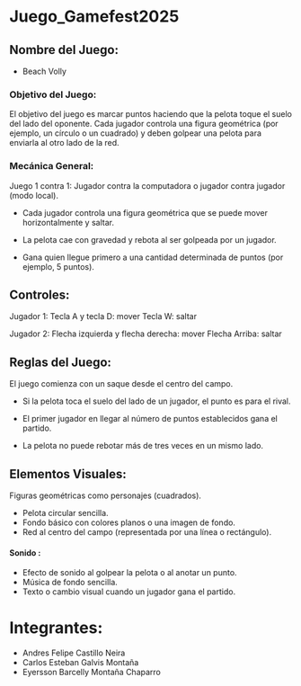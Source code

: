 # Juego_Gamefest2025
## Nombre del Juego:
 - Beach Volly
### Objetivo del Juego:
El objetivo del juego es marcar puntos haciendo que la pelota toque el suelo del lado del oponente. Cada jugador controla una figura geométrica (por ejemplo, un círculo o un cuadrado) y deben golpear una pelota para enviarla al otro lado de la red.

### Mecánica General:
Juego 1 contra 1: Jugador contra la computadora o jugador contra jugador (modo local).


- Cada jugador controla una figura geométrica que se puede mover horizontalmente y saltar.


- La pelota cae con gravedad y rebota al ser golpeada por un jugador.


- Gana quien llegue primero a una cantidad determinada de puntos (por ejemplo, 5 puntos).



## Controles:
Jugador 1:
Tecla A y tecla D: mover
Tecla W: saltar

Jugador 2:
Flecha izquierda y flecha derecha: mover
Flecha Arriba: saltar



## Reglas del Juego:
El juego comienza con un saque desde el centro del campo.


- Si la pelota toca el suelo del lado de un jugador, el punto es para el rival.


- El primer jugador en llegar al número de puntos establecidos gana el partido.


- La pelota no puede rebotar más de tres veces en un mismo lado.



## Elementos Visuales:
Figuras geométricas como personajes (cuadrados).


- Pelota circular sencilla.
- Fondo básico con colores planos o una imagen de fondo.
- Red al centro del campo (representada por una línea o rectángulo).

#### Sonido :
- Efecto de sonido al golpear la pelota o al anotar un punto.
- Música de fondo sencilla.
- Texto o cambio visual cuando un jugador gana el partido.



# Integrantes:
- Andres Felipe Castillo Neira
- Carlos Esteban Galvis Montaña
- Eyersson Barcelly Montaña Chaparro
